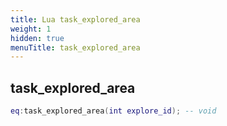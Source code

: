 ```yaml
---
title: Lua task_explored_area
weight: 1
hidden: true
menuTitle: task_explored_area
---
```

## task_explored_area
```lua
eq:task_explored_area(int explore_id); -- void
```